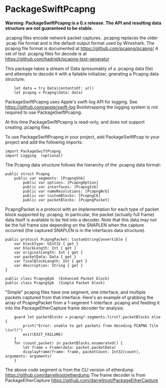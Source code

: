 # PackageSwiftPcapng

**Warning: PackageSwiftPcapng is a 0.x release.  The API and resulting data structure are not guaranteed to be stable.**

.pcapng files encode network packet captures.  .pcapng replaces the older .pcap file format and is the default output format used by Wireshark.  The pcapng file format is documented at https://github.com/pcapng/pcapng/   A set of test .pcapng files for decode is at https://github.com/hadrielk/pcapng-test-generator

This package takes a stream of Data (presumably of a .pcapng data file) and attempts to decode it with a failable initializer, gnerating a Pcapng data structure:

        let data = try Data(contentsOf: url)
        let pcapng = Pcapng(data: data)

PackageSwiftPcapng uses Apple's swift-log API for logging.  See https://github.com/apple/swift-log
Bootstrapping the logging system is not required to use PackageSwiftPcapng.

At this time PackageSwiftPcapng is read-only, and does not support creating .pcapng files.

To use PackageSwiftPcapng in your project, add PackageSwiftPcap to your project and add the following imports:

    import PackageSwiftPcapng
    import Logging  (optional)

The Pcapng data structure follows the hierarchy of the .pcapng data format:

    public struct Pcapng
        public var segments: [PcapngShb]
            public var options: [PcapngOption]
            public var interfaces: [PcapngIsb]
            public var nameResolutions: [PcapngNrb]
            public var customBlocks: [PcapngCb]
            public var packetBlocks: [PcapngPacket]
        
PcapngPacket is a protocol with an implementation for each type of packet block supported by .pcapng.  In particular, the packet (actually full frame) data itself is available to be fed into a decoder.  Note that this data may not be the full frame size depending on the SNAPLEN when the capture occurred (the captured SNAPLEN is in the interfaces data structure).

    public protocol PcapngPacket: CustomStringConvertible {
        var blockType: UInt32 { get }
        var blockLength: Int { get }
        var originalLength: Int { get }
        var packetData: Data { get }
        var finalBlockLength: Int { get }
        var description: String { get }
    }

    public class PcapngEpb  (Enhanced Packet block)
    public class PcapngSpb  (Simple Packet block)

"Simple" pcapng files have one segment, one interface, and multiple packets captured from that interface.  Here's an example of grabbing the array of PcapngPacket from a 1-segment 1-interface .pcapng and feeding it into the PackageEtherCapture frame decoder for analysis:

        guard let packetBlocks = pcapng?.segments.first?.packetBlocks else {
            print("Error: unable to get packets from decoding PCAPNG file \(url)")
            exit(EXIT_FAILURE)
        }
        for (count,packet) in packetBlocks.enumerated() {
            let frame = Frame(data: packet.packetData)
            displayFrame(frame: frame, packetCount: Int32(count), arguments: arguments)
        }

The above code segment is from the CLI version of etherdump https://github.com/darrellroot/etherdump
The frame decoder is from PackageEtherCapture https://github.com/darrellroot/PackageEtherCapture
